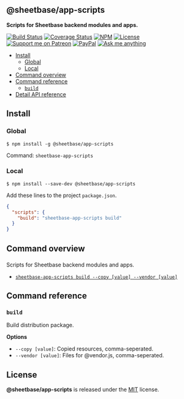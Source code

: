 <section id="head" data-note="AUTO-GENERATED CONTENT, DO NOT EDIT DIRECTLY!">

# @sheetbase/app-scripts

**Scripts for Sheetbase backend modules and apps.**

</section>

<section id="header">

[![Build Status](https://travis-ci.com/sheetbase/app-scripts.svg?branch=master)](https://travis-ci.com/sheetbase/app-scripts) [![Coverage Status](https://coveralls.io/repos/github/sheetbase/app-scripts/badge.svg?branch=master)](https://coveralls.io/github/sheetbase/app-scripts?branch=master) [![NPM](https://img.shields.io/npm/v/@sheetbase/app-scripts.svg)](https://www.npmjs.com/package/@sheetbase/app-scripts) [![License][license_badge]][license_url] [![Support me on Patreon][patreon_badge]][patreon_url] [![PayPal][paypal_donate_badge]][paypal_donate_url] [![Ask me anything][ask_me_badge]][ask_me_url]

[license_badge]: https://img.shields.io/github/license/mashape/apistatus.svg
[license_url]: https://github.com/sheetbase/app-scripts/blob/master/LICENSE
[patreon_badge]: https://lamnhan.github.io/assets/images/badges/patreon.svg
[patreon_url]: https://www.patreon.com/lamnhan
[paypal_donate_badge]: https://lamnhan.github.io/assets/images/badges/paypal_donate.svg
[paypal_donate_url]: https://www.paypal.me/lamnhan
[ask_me_badge]: https://img.shields.io/badge/ask/me-anything-1abc9c.svg
[ask_me_url]: https://m.me/sheetbase

</section>

<section id="tocx" data-note="AUTO-GENERATED CONTENT, DO NOT EDIT DIRECTLY!">

- [Install](#install)
  - [Global](#global)
  - [Local](#local)
- [Command overview](#command-overview)
- [Command reference](#command-reference)
  - [`build`](#command-build)
- [Detail API reference](https://sheetbase.github.io/app-scripts)


</section>

<section id="installation">

## Install

### Global

`$ npm install -g @sheetbase/app-scripts`

Command: `sheetbase-app-scripts`

### Local

`$ npm install --save-dev @sheetbase/app-scripts`

Add these lines to the project `package.json`.

```json
{
  "scripts": {
    "build": "sheetbase-app-scripts build"
  }
}
```

</section>

<section id="cli" data-note="AUTO-GENERATED CONTENT, DO NOT EDIT DIRECTLY!">

<h2><a name="command-overview"><p>Command overview</p>
</a></h2>

Scripts for Sheetbase backend modules and apps.

- [`sheetbase-app-scripts build --copy [value] --vendor [value]`](#command-build)

<h2><a name="command-reference"><p>Command reference</p>
</a></h2>

<h3><a name="command-build"><p><code>build</code></p>
</a></h3>

Build distribution package.

**Options**

- `--copy [value]`: Copied resources, comma-seperated.
- `--vendor [value]`: Files for @vendor.js, comma-seperated.

</section>

<section id="license" data-note="AUTO-GENERATED CONTENT, DO NOT EDIT DIRECTLY!">

## License

**@sheetbase/app-scripts** is released under the [MIT](https://github.com/sheetbase/app-scripts/blob/master/LICENSE) license.

</section>
